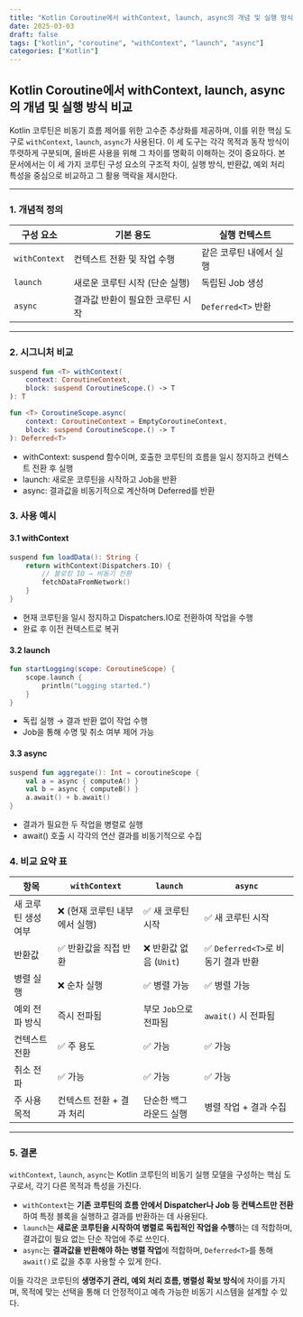 ```yaml
---
title: "Kotlin Coroutine에서 withContext, launch, async의 개념 및 실행 방식 비교"
date: 2025-03-03
draft: false
tags: ["kotlin", "coroutine", "withContext", "launch", "async"]
categories: ["Kotlin"]
---
```


## Kotlin Coroutine에서 withContext, launch, async의 개념 및 실행 방식 비교

Kotlin 코루틴은 비동기 흐름 제어를 위한 고수준 추상화를 제공하며, 이를 위한 핵심 도구로 `withContext`, `launch`, `async`가 사용된다. 이 세 도구는 각각 목적과 동작 방식이 뚜렷하게 구분되며, 올바른 사용을 위해 그 차이를 명확히 이해하는 것이 중요하다. 본 문서에서는 이 세 가지 코루틴 구성 요소의 구조적 차이, 실행 방식, 반환값, 예외 처리 특성을 중심으로 비교하고 그 활용 맥락을 제시한다.

---

### 1. 개념적 정의

| 구성 요소 | 기본 용도 | 실행 컨텍스트 |
|-----------|-----------|----------------|
| `withContext` | 컨텍스트 전환 및 작업 수행 | 같은 코루틴 내에서 실행 |
| `launch` | 새로운 코루틴 시작 (단순 실행) | 독립된 Job 생성 |
| `async` | 결과값 반환이 필요한 코루틴 시작 | `Deferred<T>` 반환 |

---

### 2. 시그니처 비교

```kotlin
suspend fun <T> withContext(
    context: CoroutineContext,
    block: suspend CoroutineScope.() -> T
): T
```

```kotlin
fun <T> CoroutineScope.async(
    context: CoroutineContext = EmptyCoroutineContext,
    block: suspend CoroutineScope.() -> T
): Deferred<T>
```

- withContext: suspend 함수이며, 호출한 코루틴의 흐름을 일시 정지하고 컨텍스트 전환 후 실행
- launch: 새로운 코루틴을 시작하고 Job을 반환
- async: 결과값을 비동기적으로 계산하며 Deferred<T>를 반환

### 3. 사용 예시
#### 3.1 withContext

```kotlin
suspend fun loadData(): String {
    return withContext(Dispatchers.IO) {
        // 블로킹 IO → 비동기 전환
        fetchDataFromNetwork()
    }
}
```

- 현재 코루틴을 일시 정지하고 Dispatchers.IO로 전환하여 작업을 수행
- 완료 후 이전 컨텍스트로 복귀

#### 3.2 launch

```kotlin
fun startLogging(scope: CoroutineScope) {
    scope.launch {
        println("Logging started.")
    }
}
```

- 독립 실행 → 결과 반환 없이 작업 수행
- Job을 통해 수명 및 취소 여부 제어 가능

#### 3.3 async

```kotlin
suspend fun aggregate(): Int = coroutineScope {
    val a = async { computeA() }
    val b = async { computeB() }
    a.await() + b.await()
}
```

- 결과가 필요한 두 작업을 병렬로 실행
- await() 호출 시 각각의 연산 결과를 비동기적으로 수집

### 4. 비교 요약 표

| 항목 | `withContext` | `launch` | `async` |
|------|---------------|----------|---------|
| 새 코루틴 생성 여부 | ❌ (현재 코루틴 내부에서 실행) | ✅ 새 코루틴 시작 | ✅ 새 코루틴 시작 |
| 반환값 | ✅ 반환값을 직접 반환 | ❌ 반환값 없음 (`Unit`) | ✅ `Deferred<T>`로 비동기 결과 반환 |
| 병렬 실행 | ❌ 순차 실행 | ✅ 병렬 가능 | ✅ 병렬 가능 |
| 예외 전파 방식 | 즉시 전파됨 | 부모 `Job`으로 전파됨 | `await()` 시 전파됨 |
| 컨텍스트 전환 | ✅ 주 용도 | ✅ 가능 | ✅ 가능 |
| 취소 전파 | ✅ 가능 | ✅ 가능 | ✅ 가능 |
| 주 사용 목적 | 컨텍스트 전환 + 결과 처리 | 단순한 백그라운드 실행 | 병렬 작업 + 결과 수집 |

---

### 5. 결론

`withContext`, `launch`, `async`는 Kotlin 코루틴의 비동기 실행 모델을 구성하는 핵심 도구로서, 각기 다른 목적과 특성을 가진다.

- `withContext`는 **기존 코루틴의 흐름 안에서 Dispatcher나 Job 등 컨텍스트만 전환**하여 특정 블록을 실행하고 결과를 반환하는 데 사용된다.
- `launch`는 **새로운 코루틴을 시작하여 병렬로 독립적인 작업을 수행**하는 데 적합하며, 결과값이 필요 없는 단순 작업에 주로 쓰인다.
- `async`는 **결과값을 반환해야 하는 병렬 작업**에 적합하며, `Deferred<T>`를 통해 `await()`로 값을 추후 사용할 수 있게 한다.

이들 각각은 코루틴의 **생명주기 관리, 예외 처리 흐름, 병렬성 확보 방식**에 차이를 가지며, 목적에 맞는 선택을 통해 더 안정적이고 예측 가능한 비동기 시스템을 설계할 수 있다.
